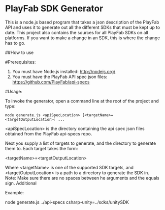 PlayFab SDK Generator
=============

This is a node.js based program that takes a json description of the PlayFab API and uses it to generate out all the different SDKs that must be kept up to date. This project also contains the sources for all PlayFab SDKs on all platforms. If you want to make a change in an SDK, this is where the change has to go.


##How to use

#Prerequisites:

1. You must have Node.js installed: http://nodejs.org/
2. You must have the PlayFab API spec json files: https://github.com/PlayFab/api-specs

#Usage:

To invoke the generator, open a command line at the root of the project and type:
```
node generate.js <apiSpecLocation> [<targetName>=<targetOutputLocation>] ...
```

&lt;apiSpecLocation&gt; is the directory containing the api spec json files obtained from the PlayFab api-specs repo.

Next you supply a list of targets to generate, and the directory to generate them to. Each target takes the form:

&lt;targetName&gt;=&lt;targetOutputLocation&gt;

Where &lt;targetName&gt; is one of the supported SDK targets, and &lt;targetOutputLocation&gt; is a path to a directory to generate the SDK in. Note: Make sure there are no spaces between he arguments and the equals sign. Additional

Example:

node generate.js ../api-specs csharp-unity=../sdks/unitySDK

